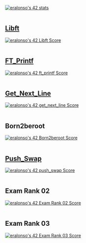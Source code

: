 <body>
  <div>
    <div>
      <a href="https://github.com/JaeSeoKim/badge42">
        <img src="https://badge42.vercel.app/api/v2/cl9gs40hi00540hl4ml1s4fw0/stats?cursusId=21&coalitionId=206" alt="eralonso's 42 stats" />
      </a>
    </div>	
    </br>
    <div>
      <h2><a id="libft" href="https://github.com/eralonso/Libft" target="_blank">Libft</a></h2>
    </div>
    <div>
      <a href="https://github.com/JaeSeoKim/badge42">
        <img src="https://badge42.vercel.app/api/v2/cl9gs40hi00540hl4ml1s4fw0/project/2788500" alt="eralonso's 42 Libft Score" />
      </a>
    </div>
    </br>
    <div>
      <h2><a id="ft_printf" href="https://github.com/eralonso/FT_Printf" target="_blank">FT_Printf</a></h2>
    </div>
    <div>
      <a href="https://github.com/JaeSeoKim/badge42">
	<img src="https://badge42.vercel.app/api/v2/cl9gs40hi00540hl4ml1s4fw0/project/2815845" alt="eralonso's 42 ft_printf Score" />
      </a>
    </div>
    </br>
    <div>
      <h2><a id="get_next_line" href="https://github.com/eralonso/Get_Next_Line" target="_blank">Get_Next_Line</a></h2>
    </div>
    <div>
      <a href="https://github.com/JaeSeoKim/badge42">
        <img src="https://badge42.vercel.app/api/v2/cl9gs40hi00540hl4ml1s4fw0/project/2870413" alt="eralonso's 42 get_next_line Score" />
      </a>
    </div>
    </br>
    <div>
      <h2>Born2beroot</h2>
    </div>
    <div>
      <a href="https://github.com/JaeSeoKim/badge42">
        <img src="https://badge42.vercel.app/api/v2/cl9gs40hi00540hl4ml1s4fw0/project/2877240" alt="eralonso's 42 Born2beroot Score" />
      </a>
    </div>
    </br>
    <div>
      <h2><a id="push_swap" href="https://github.com/eralonso/Push_Swap" target="_blank">Push_Swap</a></h2>
    </div>
    <div>
      <a href="https://github.com/JaeSeoKim/badge42">
        <img src="https://badge42.vercel.app/api/v2/cl9gs40hi00540hl4ml1s4fw0/project/2870413" alt="eralonso's 42 push_swap Score" />
      </a>
    </div>
    </br>
    <div>
      <h2>Exam Rank 02</h2>
    </div>
    <div>
      <a href="https://github.com/JaeSeoKim/badge42">
        <img src="https://badge42.vercel.app/api/v2/cl9gs40hi00540hl4ml1s4fw0/project/2824036" alt="eralonso's 42 Exam Rank 02 Score" />
      </a>
    </div>
    </br>
    <div>
      <h2>Exam Rank 03</h2>
    </div>
    <div>
      <a href="https://github.com/JaeSeoKim/badge42">
        <img src="https://badge42.vercel.app/api/v2/cl9gs40hi00540hl4ml1s4fw0/project/2903404" alt="eralonso's 42 Exam Rank 03 Score" />
      </a>
    </div>
  </div>
</body>
